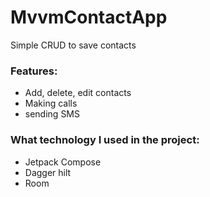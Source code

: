 # MvvmContactApp
Simple CRUD to save contacts  

### Features:  
- Add, delete, edit contacts
- Making calls
- sending SMS

### What technology I used in the project:
- Jetpack Compose
- Dagger hilt
- Room
